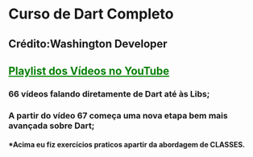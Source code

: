 # Curso de Dart Completo<br>
## Crédito:Washington Developer <br>
## <a style="color:green;font-weight:700;" href="https://www.youtube.com/playlist?list=PLK5FPzMuRKlyiWZUUqea2Hmszhy9vUixJ">Playlist dos Vídeos no YouTube</a> <br>
### 66 vídeos falando diretamente de Dart até às Libs; <br>
### A partir do vídeo 67 começa uma nova etapa bem mais avançada sobre Dart; <br>

#### *Acima eu fiz exercícios praticos apartir da abordagem de CLASSES. <br>
